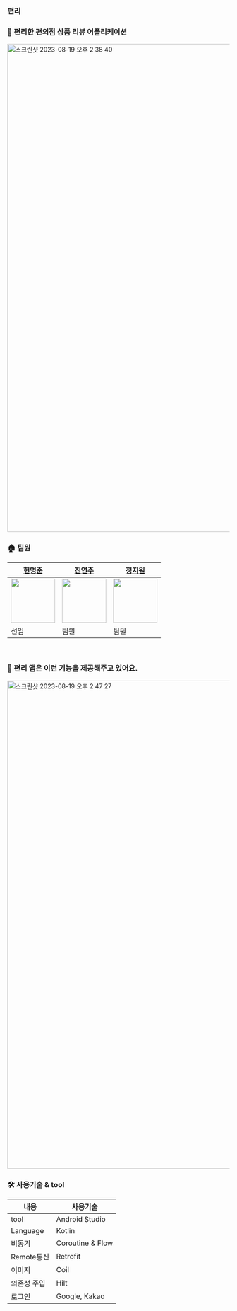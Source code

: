 ### 편리
### 🍿 편리한 편의점 상품 리뷰 어플리케이션 

<img width="1104" alt="스크린샷 2023-08-19 오후 2 38 40" src="https://github.com/YAPP-Github/pyeonlee-aos/assets/22411296/12f3cdd9-7b29-4391-88ef-297e1128733c">

### 🏠 팀원
|[현명준](https://github.com/myung6024)|[진연주](https://github.com/eshc123)|[정지원](https://github.com/jiwon2724)|
|------------------------------------|-------------------------------------|-------------------------------------|
| <img src="https://avatars.githubusercontent.com/u/11826473?v=4" width="100px" /> | <img src="https://avatars.githubusercontent.com/u/22411296?v=4" width="100px" /> | <img src="https://avatars.githubusercontent.com/u/70135188?v=4" width="100px" /> |
|선임|팀원|팀원|
<br/>

### 📌 편리 앱은 이런 기능을 제공해주고 있어요.

<img width="1104" alt="스크린샷 2023-08-19 오후 2 47 27" src="https://github.com/YAPP-Github/pyeonlee-aos/assets/22411296/1306fa64-3920-4e3f-83b8-54e587168164">

### 🛠 사용기술 & tool
|내용|사용기술|
|-----|--------------------------------|
|tool|Android Studio|
|Language|Kotlin|
|비동기|Coroutine & Flow|
|Remote통신|Retrofit|
|이미지|Coil|
|의존성 주입|Hilt|
|로그인|Google, Kakao|
<br/>

